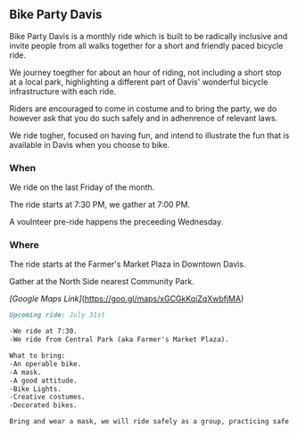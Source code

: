 ## **Bike Party Davis**

Bike Party Davis is a monthly ride which is built to be radically inclusive and invite people from all walks together for a short and friendly paced bicycle ride. 

We journey toegther for about an hour of riding, not including a short stop at a local park, highlighting a different part of Davis' wonderful bicycle infrastructure with each ride. 

Riders are encouraged to come in costume and to bring the party, we do however ask that you do such safely and in adhenrence of relevant laws. 

We ride togher, focused on having fun, and intend to illustrate the fun that is available in Davis when you choose to bike. 

### **When**

We ride on the last Friday of the month. <br>

The ride starts at 7:30 PM, we gather at 7:00 PM. 

A voulnteer pre-ride happens the preceeding Wednesday.

### **Where**

The ride starts at the Farmer's Market Plaza in Downtown Davis.

Gather at the North Side nearest Community Park.

_[Google Maps Link]_(https://goo.gl/maps/xGCGkKqiZqXwbfjMA)

```markdown
Upcoming ride: July 31st

-We ride at 7:30.
-We ride from Central Park (aka Farmer's Market Plaza). 

What to bring:
-An operable bike.
-A mask. 
-A good attitude.
-Bike Lights. 
-Creative costumes.
-Decorated bikes.

Bring and wear a mask, we will ride safely as a group, practicing safe social distancing over an 8-mile, hour long bike ride. 

```

